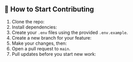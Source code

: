 ## 🔧 How to Start Contributing

1. Clone the repo:
2. Install dependencies:
3. Create your `.env` files using the provided `.env.example`.
4. Create a new branch for your feature:
5. Make your changes, then:
6. Open a pull request to `main`.
7. Pull updates before you start new work:
